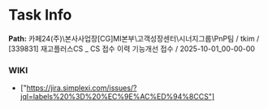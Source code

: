 # Task Info

**Path:** 카페24(주)\본사사업장\[CG]MI본부\고객성장센터\시너지그룹\PnP팀 / tkim / [339831] 재고플러스CS _ CS 접수 이력 기능개선 접수 / 2025-10-01_00-00-00

### WIKI
- ["https://jira.simplexi.com/issues/?jql=labels%20%3D%20%EC%9E%AC%ED%94%8CCS"]

